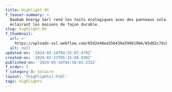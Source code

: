 ```yaml
---
title: Highlight 05
f_teaser-summary: >-
  Baobab Energy Sàrl rend les toits écologiques avec des panneaux solaires,
  éclairant les maisons de façon durable.
slug: highlight-05
f_thumbnail:
  url: >-
    https://uploads-ssl.webflow.com/65d2e48ea556439a599619b6/65d82c7dcb817db2bf69f0e3_grimisuat.jpg
  alt: null
updated-on: '2024-03-14T04:55:07.479Z'
created-on: '2024-02-23T05:15:08.938Z'
published-on: '2024-03-14T04:58:03.235Z'
f_order: 5
f_category-3: Solaire
layout: '[highlights].html'
tags: highlights
---
```



